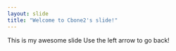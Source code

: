 ```yaml
---
layout: slide
title: "Welcome to Cbone2's slide!"
---
```

This is my awesome slide
Use the left arrow to go back!
